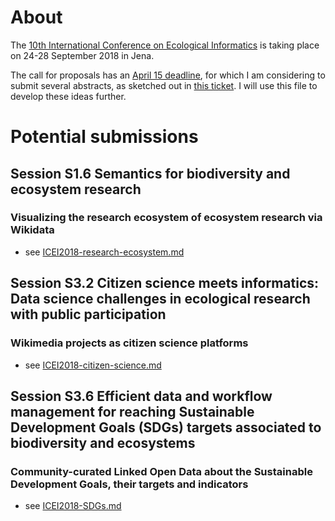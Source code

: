 # About

The [10th International Conference on Ecological Informatics](http://icei2018.uni-jena.de/) is taking place on 24-28 September 2018 in Jena.

The call for proposals has an [April 15 deadline](http://icei2018.uni-jena.de/calls/), for which I am considering to submit several abstracts, as sketched out in [this ticket](https://github.com/Daniel-Mietchen/events/issues/339). I will use this file to develop these ideas further.

# Potential submissions

## Session S1.6 Semantics for biodiversity and ecosystem research

### Visualizing the research ecosystem of ecosystem research via Wikidata

- see [ICEI2018-research-ecosystem.md](ICEI2018-research-ecosystem.md)

## Session S3.2 Citizen science meets informatics: Data science challenges in ecological research with public participation

### Wikimedia projects as citizen science platforms

- see [ICEI2018-citizen-science.md](ICEI2018-citizen-science.md)

## Session S3.6 Efficient data and workflow management for reaching Sustainable Development Goals (SDGs) targets associated to biodiversity and ecosystems

### Community-curated Linked Open Data about the Sustainable Development Goals, their targets and indicators

- see [ICEI2018-SDGs.md](ICEI2018-SDGs.md)

